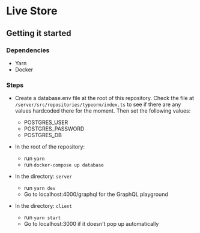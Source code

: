 # Live Store

## Getting it started

### Dependencies

- Yarn
- Docker

### Steps

- Create a database.env file at the root of this repository. Check the file at `/server/src/repositories/typeorm/index.ts` to see if there are any values hardcoded there for the moment. Then set the following values:
  - POSTGRES_USER
  - POSTGRES_PASSWORD
  - POSTGRES_DB

- In the root of the repository:
  - run `yarn`
  - run `docker-compose up database`


- In the directory: `server`
  - run `yarn dev`
  - Go to localhost:4000/graphql for the GraphQL playground


- In the directory: `client`
  - run `yarn start`
  - Go to localhost:3000 if it doesn't pop up automatically
